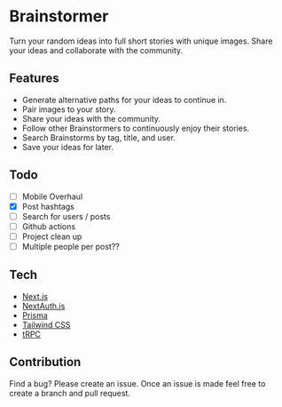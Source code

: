 # Brainstormer

Turn your random ideas into full short stories with unique images. Share your ideas and collaborate with the community.

## Features

- Generate alternative paths for your ideas to continue in.
- Pair images to your story.
- Share your ideas with the community.
- Follow other Brainstormers to continuously enjoy their stories.
- Search Brainstorms by tag, title, and user.
- Save your ideas for later.

## Todo

- [ ] Mobile Overhaul
- [x] Post hashtags
- [ ] Search for users / posts
- [ ] Github actions
- [ ] Project clean up
- [ ] Multiple people per post??

## Tech

- [Next.js](https://nextjs.org)
- [NextAuth.js](https://next-auth.js.org)
- [Prisma](https://prisma.io)
- [Tailwind CSS](https://tailwindcss.com)
- [tRPC](https://trpc.io)

## Contribution

Find a bug? Please create an issue. Once an issue is made feel free to create a branch and pull request.
